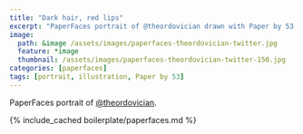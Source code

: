 ```yaml
---
title: "Dark hair, red lips"
excerpt: "PaperFaces portrait of @theordovician drawn with Paper by 53 on an iPad."
image: 
  path: &image /assets/images/paperfaces-theordovician-twitter.jpg 
  feature: *image
  thumbnail: /assets/images/paperfaces-theordovician-twitter-150.jpg
categories: [paperfaces]
tags: [portrait, illustration, Paper by 53]
---
```


PaperFaces portrait of [@theordovician](https://twitter.com/theordovician).

{% include_cached boilerplate/paperfaces.md %}
